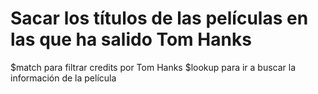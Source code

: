 # Sacar los títulos de las películas en las que ha salido Tom Hanks

$match para filtrar credits por Tom Hanks
$lookup para ir a buscar la información de la película